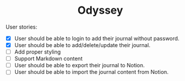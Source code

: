 <h1 align="center"> Odyssey </h1>


User stories:

- [x] User should be able to login to add their journal without password.
- [x] User should be able to add/delete/update their journal.
- [ ] Add proper styling
- [ ] Support Markdown content
- [ ] User should be able to export their journal to Notion.
- [ ] User should be able to import the journal content from Notion.
